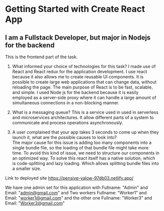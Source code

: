 # Getting Started with Create React App

## I am a Fullstack Developer, but major in Nodejs for the backend
This is the frontend part of the task.

1. What informed your choice of technologies for this task?
    I made use of React and React redux for the application development. I use react because it also allows me to create reusable UI components. It is possible to create large web applications that can change data, without reloading the page. The main purpose of React is to be fast, scalable, and simple. 
    I used Node js for the backend because it is easily employed as a server-side proxy where it can handle a large amount of simultaneous connections in a non-blocking manner. 

2. What is a messaging queue?
    This is a service used in used in serverless and microservices architectures. It allow different parts of a system to communicate and process operations asynchronously.

3. A user complained that your app takes 3 seconds to come up when they launch it, what are the possible causes to look into?   
    The major cause for this issue is adding too many components into a single bundle file, so the loading of that bundle    file might take more time. To avoid this kind of issue, we need to structure our components in an optimized way. To solve this react itself has a native solution, which is code-splitting and lazy loading. Which allows splitting bundle files into a smaller size.

Link to deployed site https://pensive-yalow-97db03.netlify.app/

We have one admin set for this application with Fullname: "Admin" and Email: "admin@gmail.com" and Two workers Fullname: "Worker1" and Email: "worker1@gmail.com" and the other one Fullname: "Worker3" and Email: "Worker3@gmail.com"
